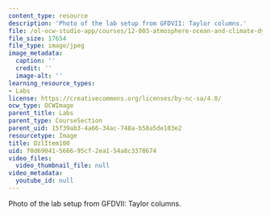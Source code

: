 ```yaml
---
content_type: resource
description: 'Photo of the lab setup from GFDVII: Taylor columns.'
file: /ol-ocw-studio-app/courses/12-003-atmosphere-ocean-and-climate-dynamics-fall-2008/f0d69041566695cf2ea154a8c3378674_DzlItem100.jpg
file_size: 17654
file_type: image/jpeg
image_metadata:
  caption: ''
  credit: ''
  image-alt: ''
learning_resource_types:
- Labs
license: https://creativecommons.org/licenses/by-nc-sa/4.0/
ocw_type: OCWImage
parent_title: Labs
parent_type: CourseSection
parent_uid: 15f39ab3-4a66-34ac-748a-b58a5de103e2
resourcetype: Image
title: DzlItem100
uid: f0d69041-5666-95cf-2ea1-54a8c3378674
video_files:
  video_thumbnail_file: null
video_metadata:
  youtube_id: null
---
```

Photo of the lab setup from GFDVII: Taylor columns.